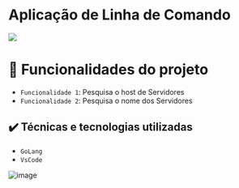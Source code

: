 # Aplicação de Linha de Comando

<p align="left"><img src="http://img.shields.io/static/v1?label=STATUS&message=Concluido&color=GREEN&style=for-the-badge"/></p>


# :hammer: Funcionalidades do projeto
- `Funcionalidade 1`: Pesquisa o host de Servidores
- `Funcionalidade 2`: Pesquisa o nome dos Servidores

## ✔️ Técnicas e tecnologias utilizadas

- ``GoLang``
- ``VsCode``

![image](https://github.com/ReydnerJorge/AplicacaoLinhaComando/assets/170190093/ec1297ba-b2db-4042-9806-9dc6107f4837)
